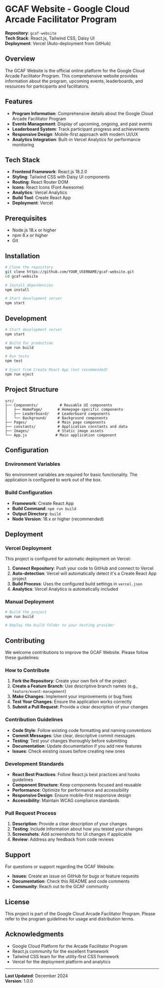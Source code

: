 # GCAF Website - Google Cloud Arcade Facilitator Program

**Repository**: `gcaf-website`  
**Tech Stack**: React.js, Tailwind CSS, Daisy UI  
**Deployment**: Vercel (Auto-deployment from GitHub)

## Overview

The GCAF Website is the official online platform for the Google Cloud Arcade Facilitator Program. This comprehensive website provides information about the program, upcoming events, leaderboards, and resources for participants and facilitators.

## Features

- **Program Information**: Comprehensive details about the Google Cloud Arcade Facilitator Program
- **Events Management**: Display of upcoming, ongoing, and past events
- **Leaderboard System**: Track participant progress and achievements
- **Responsive Design**: Mobile-first approach with modern UI/UX
- **Analytics Integration**: Built-in Vercel Analytics for performance monitoring

## Tech Stack

- **Frontend Framework**: React.js 18.2.0
- **Styling**: Tailwind CSS with Daisy UI components
- **Routing**: React Router DOM
- **Icons**: React Icons (Font Awesome)
- **Analytics**: Vercel Analytics
- **Build Tool**: Create React App
- **Deployment**: Vercel

## Prerequisites

- Node.js 18.x or higher
- npm 8.x or higher
- Git

## Installation

```bash
# Clone the repository
git clone https://github.com/YOUR_USERNAME/gcaf-website.git
cd gcaf-website

# Install dependencies
npm install

# Start development server
npm start
```

## Development

```bash
# Start development server
npm start

# Build for production
npm run build

# Run tests
npm test

# Eject from Create React App (not recommended)
npm run eject
```

## Project Structure

```
src/
├── Components/          # Reusable UI components
│   ├── HomePage/       # Homepage-specific components
│   ├── Leaderboard/    # Leaderboard components
│   └── Background/     # Background components
├── Pages/              # Main page components
├── constants/          # Application constants and data
├── Images/             # Static image assets
└── App.js             # Main application component
```

## Configuration

### Environment Variables

No environment variables are required for basic functionality. The application is configured to work out of the box.

### Build Configuration

- **Framework**: Create React App
- **Build Command**: `npm run build`
- **Output Directory**: `build`
- **Node Version**: 18.x or higher (recommended)

## Deployment

### Vercel Deployment

This project is configured for automatic deployment on Vercel:

1. **Connect Repository**: Push your code to GitHub and connect to Vercel
2. **Auto-detection**: Vercel will automatically detect it's a Create React App project
3. **Build Process**: Uses the configured build settings in `vercel.json`
4. **Analytics**: Vercel Analytics is automatically included

### Manual Deployment

```bash
# Build the project
npm run build

# Deploy the build folder to your hosting provider
```

## Contributing

We welcome contributions to improve the GCAF Website. Please follow these guidelines:

### How to Contribute

1. **Fork the Repository**: Create your own fork of the project
2. **Create a Feature Branch**: Use descriptive branch names (e.g., `feature/event-management`)
3. **Make Changes**: Implement your improvements or bug fixes
4. **Test Your Changes**: Ensure the application works correctly
5. **Submit a Pull Request**: Provide a clear description of your changes

### Contribution Guidelines

- **Code Style**: Follow existing code formatting and naming conventions
- **Commit Messages**: Use clear, descriptive commit messages
- **Testing**: Test your changes thoroughly before submitting
- **Documentation**: Update documentation if you add new features
- **Issues**: Check existing issues before creating new ones

### Development Standards

- **React Best Practices**: Follow React.js best practices and hooks guidelines
- **Component Structure**: Keep components focused and reusable
- **Performance**: Optimize for performance and accessibility
- **Responsive Design**: Ensure mobile-first responsive design
- **Accessibility**: Maintain WCAG compliance standards

### Pull Request Process

1. **Description**: Provide a clear description of your changes
2. **Testing**: Include information about how you tested your changes
3. **Screenshots**: Add screenshots for UI changes if applicable
4. **Review**: Address any feedback from code reviews

## Support

For questions or support regarding the GCAF Website:

- **Issues**: Create an issue on GitHub for bugs or feature requests
- **Documentation**: Check this README and code comments
- **Community**: Reach out to the GCAF community

## License

This project is part of the Google Cloud Arcade Facilitator Program. Please refer to the program guidelines for usage and distribution terms.

## Acknowledgments

- Google Cloud Platform for the Arcade Facilitator Program
- React.js community for the excellent framework
- Tailwind CSS team for the utility-first CSS framework
- Vercel for the deployment platform and analytics

---

**Last Updated**: December 2024  
**Version**: 1.0.0
